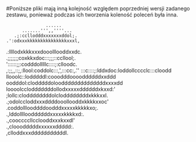 #Poniższe pliki mają inną kolejność względem poprzedniej wersji zadanego zestawu, ponieważ podczas ich tworzenia koleność poleceń była inna.


                   ......               
          .......''',,''''...           
       .;:ccllodddxxxxxxxddol;.         
    .':odxxxkkkkkkkkkkkkkkkxxxl,        
   .:llllodxkkkxxxdooolllooddxxdc.      
  .;;;;;;;coxkkxdoc:::;;;::ccllool;.    
 '::::::;;:codddolllllc::::;:clloodc.   
,:;;,,::;,:llool:coddolc:::,',:::cc:,.''
:::c::::;:lddxdoc:loddollcccclc:::cloodd
llooolc::lodddddl:cooodddooooddddddxxddd
oodddol:clodddddolooddddddddddddddxxxxdd
loooolcclodddddddollodxxxxxddddddxkxxd:'
;lollc:cloddddddddolcloddddddddxkkkxxl. 
.;odolccloddxxxddddooollooddxkkkkxxoc'  
  .coddolllooddddoodddxxxxxkkkkkxo;.    
   .,lddollllooddddddxxxxxkkkkxd:.      
     .,cooccccllcclooddxxxkxxdl'        
       .,clooodddddxxxxxxddddd:.        
         ,clloddxxxdddddddddddl.    